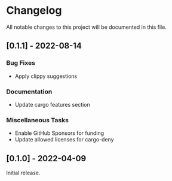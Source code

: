 # Changelog
All notable changes to this project will be documented in this file.

## [0.1.1] - 2022-08-14
### Bug Fixes
- Apply clippy suggestions

### Documentation
- Update cargo features section

### Miscellaneous Tasks
- Enable GitHub Sponsors for funding
- Update allowed licenses for cargo-deny

## [0.1.0] - 2022-04-09
Initial release.
